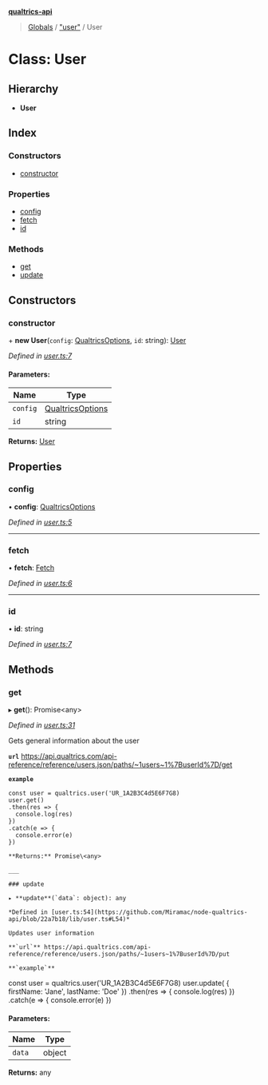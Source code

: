 **[qualtrics-api](../README.md)**

> [Globals](../globals.md) / ["user"](../modules/_user_.md) / User

# Class: User

## Hierarchy

* **User**

## Index

### Constructors

* [constructor](_user_.user.md#constructor)

### Properties

* [config](_user_.user.md#config)
* [fetch](_user_.user.md#fetch)
* [id](_user_.user.md#id)

### Methods

* [get](_user_.user.md#get)
* [update](_user_.user.md#update)

## Constructors

### constructor

\+ **new User**(`config`: [QualtricsOptions](../interfaces/_interfaces_options_.qualtricsoptions.md), `id`: string): [User](_user_.user.md)

*Defined in [user.ts:7](https://github.com/Miramac/node-qualtrics-api/blob/22a7b18/lib/user.ts#L7)*

#### Parameters:

Name | Type |
------ | ------ |
`config` | [QualtricsOptions](../interfaces/_interfaces_options_.qualtricsoptions.md) |
`id` | string |

**Returns:** [User](_user_.user.md)

## Properties

### config

•  **config**: [QualtricsOptions](../interfaces/_interfaces_options_.qualtricsoptions.md)

*Defined in [user.ts:5](https://github.com/Miramac/node-qualtrics-api/blob/22a7b18/lib/user.ts#L5)*

___

### fetch

•  **fetch**: [Fetch](_fetch_.fetch.md)

*Defined in [user.ts:6](https://github.com/Miramac/node-qualtrics-api/blob/22a7b18/lib/user.ts#L6)*

___

### id

•  **id**: string

*Defined in [user.ts:7](https://github.com/Miramac/node-qualtrics-api/blob/22a7b18/lib/user.ts#L7)*

## Methods

### get

▸ **get**(): Promise\<any>

*Defined in [user.ts:31](https://github.com/Miramac/node-qualtrics-api/blob/22a7b18/lib/user.ts#L31)*

Gets general information about the user

**`url`** https://api.qualtrics.com/api-reference/reference/users.json/paths/~1users~1%7BuserId%7D/get

**`example`** 
```
const user = qualtrics.user('UR_1A2B3C4d5E6F7G8)
user.get()
.then(res => {
  console.log(res)
})
.catch(e => {
  console.error(e)
})

**Returns:** Promise\<any>

___

### update

▸ **update**(`data`: object): any

*Defined in [user.ts:54](https://github.com/Miramac/node-qualtrics-api/blob/22a7b18/lib/user.ts#L54)*

Updates user information

**`url`** https://api.qualtrics.com/api-reference/reference/users.json/paths/~1users~1%7BuserId%7D/put

**`example`** 
```
const user = qualtrics.user('UR_1A2B3C4d5E6F7G8)
user.update( {
  firstName: 'Jane',
  lastName: 'Doe'
})
.then(res => {
  console.log(res)
})
.catch(e => {
  console.error(e)
})

#### Parameters:

Name | Type |
------ | ------ |
`data` | object |

**Returns:** any
